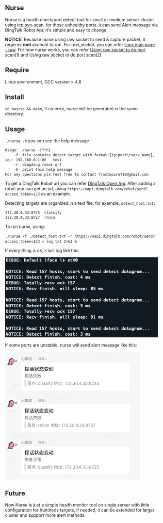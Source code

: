 ## Nurse
Nurse is a health check/port detect tool for small or medium server cluster using tcp syn-scan, for those unhealthy ports, it can send Alert message via DingTalk Robot Api. It's simple and easy to change.

**NOTICE:** Because nurse using raw socket to send & capture packet, it requires **root** account to run. For raw_socket, you can refer [linux man page - raw](http://man7.org/linux/man-pages/man7/raw.7.html). For how nurse works, you can refer [Using raw socket to do port scan(1)](https://www.dearcodes.com/index.php/archives/17/) and [Using raw socket to do port scan(2)](https://www.dearcodes.com/index.php/archives/32/)  

## Require
Linux environment, GCC version > 4.8

## Install
`cd nusrse && make`, if no error, nurse will be generated in the same directory.

## Usage
`./nurse -h` you can see the help message
```
Usage: ./nurse -[frh]
	-f	file contains detect target with format:[ip:port\tserv_name], ie.: 192.168.0.1:80	test
	-r	dingding robot url
	-h	print this help message
For any questions pls feel free to contact frostmourn716@gmail.com
```

To get a DingTalk Robot url you can refer [DingTalk Open Api](https://open-doc.dingtalk.com/docs/doc.htm?spm=a219a.7629140.0.0.karFPe&treeId=257&articleId=105735&docType=1). After adding a robot you can get an url, using `https://oapi.dingtalk.com/robot/send?access_token=123` as an example. 

Detecting targets are organized in a text file, for example, `detect_host.txt`:
```
172.30.4.33:8725  classify
172.30.4.33:8727  rnncn
```

To run nurse, using: 

`./nurse -f ./detect_host.txt -r https://oapi.dingtalk.com/robot/send?access_token=123 > log.txt 2>&1 &`

If every thing is ok, it will log like this:

![Nurse log](imgs/nurse_run.jpg)

If some ports are unstable, nurse will send alert message like this:

![Nurse alert](imgs/nurse_example.jpg)

## Future
Now Nurse is just a simple health monitor tool on single server with little configuration for hundreds targets, if needed, it can be extended for larger cluster and support more alert methods. 
